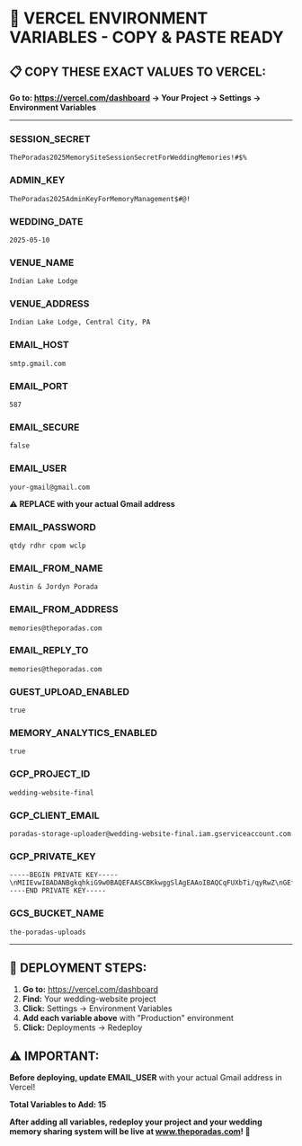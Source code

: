 # 🚀 VERCEL ENVIRONMENT VARIABLES - COPY & PASTE READY

## 📋 **COPY THESE EXACT VALUES TO VERCEL:**

**Go to: https://vercel.com/dashboard → Your Project → Settings → Environment Variables**

---

### **SESSION_SECRET**

```
ThePoradas2025MemorySiteSessionSecretForWeddingMemories!#$%
```

### **ADMIN_KEY**

```
ThePoradas2025AdminKeyForMemoryManagement$#@!
```

### **WEDDING_DATE**

```
2025-05-10
```

### **VENUE_NAME**

```
Indian Lake Lodge
```

### **VENUE_ADDRESS**

```
Indian Lake Lodge, Central City, PA
```

### **EMAIL_HOST**

```
smtp.gmail.com
```

### **EMAIL_PORT**

```
587
```

### **EMAIL_SECURE**

```
false
```

### **EMAIL_USER**

```
your-gmail@gmail.com
```

**⚠️ REPLACE with your actual Gmail address**

### **EMAIL_PASSWORD**

```
qtdy rdhr cpom wclp
```

### **EMAIL_FROM_NAME**

```
Austin & Jordyn Porada
```

### **EMAIL_FROM_ADDRESS**

```
memories@theporadas.com
```

### **EMAIL_REPLY_TO**

```
memories@theporadas.com
```

### **GUEST_UPLOAD_ENABLED**

```
true
```

### **MEMORY_ANALYTICS_ENABLED**

```
true
```

### **GCP_PROJECT_ID**

```
wedding-website-final
```

### **GCP_CLIENT_EMAIL**

```
poradas-storage-uploader@wedding-website-final.iam.gserviceaccount.com
```

### **GCP_PRIVATE_KEY**

```
-----BEGIN PRIVATE KEY-----\nMIIEvwIBADANBgkqhkiG9w0BAQEFAASCBKkwggSlAgEAAoIBAQCqFUXbTi/qyRwZ\nGEf0AjaS6gSFhwSJsvifQPucqkh7rZRPNP8231d7+EUZaEejAG8YyABy2lLnsTW3\nGyACXGjh72COh+u9sfVgqNHbT3z1LwQI55CY4TPk8xPd6nL4GWpBRhlaKmBktXtw\n4VZptlOsq7BkGVi4ZNZEX5XX7DEiOrzi6MGpxGlVLnd1mVPtEFxtFd29q3Xhv8S0\nPxJjzvK+ltZP0mxBsyD2R8zU4OWhz2/smhfRdOmLtIzDWt7xBnnWQsX9zoBI1ydE\nlVmZK2mD7dMMlWjsAUotniRSBbiWg/UuFpElevqEzoO87qPDHYCsTLkOSSX3YtXx\nFMWDbqPTAgMBAAECggEAAwbZHCANIiMbhIMH8MVt+ms30tNiyMmnEHUgbEV5f/bW\ni8UxK/Ns/NrYmGYZZgoIjIr1uxWDN2f8wTooEg8hRZR7PujCbSrWSxpXx36EIrUW\nbiCU1FZShiboJKha0/lYQXNzSwxsyX/MLmeTSwv5bR3VSCcw4CpKx9woRY0IpwfC\nh1ccimTsDe4O5f3GFP126zGSJc1/lrdAuM5IfwdnJM90Tp8NSCPdDCiF3oEgmgbg\nD5syiJJllswyNqHmaKdHEFgHadc8ZcQ6KmLGQyURGIhtG9IRfr7ZUgOMr0WXuwCp\n2/9YeGAWrr+8TNzcJPx9RDBDN1BS3Ab4GhVtTcCqQKBgQDrnoxb2laAJ+gh07hl\nAtTb74KAnnAGY6HI511IqE+8qPRrqe/DprhhWgprXnK8HkEVdihCFIXV09jIUGTJ\nkKLV0e/iExVgL6kbsZSoX3JBzu1nH21GmUyBLzMFT0kP+QyqY7n5rsW0ri0uhpzJ\nasLqSqUrtK+BzFlXkQul03U4CQKBgQC4y4TTCRfjvwYIpkeYX5Udf0LBj0F4o+sc\nBIMqTj5ofIwJyEfSR+Dd+E4nhTX7pygxT2bqHfHPUzo8bqTVnJn+Kzp4GNKCycpY\naV8bQzYoRT78LrM9t16qPrM1US888NbSMFtD8oIaBXQaHF5rQjvclUbAOVoMZrnk\nTkIk/knb+wKBgQC1mBa5XEe6sgcYuyKsx0fi0m+UTYgthHBWdOrSatY5o0XuDKU7\n96y3azwIkFyBXBfxQIW6mDKmIIY9rKhhKVY20Xy+ktKwtUryiyT1t8pJqgASsIf6\nF4B9ODFscDTxWJNIZ2AYbXj2zh8Icrs4CU58YFd4neN+eE6LTMDbZ2Q6cQKBgQCA\nWlvXeOlu9q9qMpRn8XvRESN87dO7x571xuyT5eTTDi72XHYGSIaXpnAiYxQrxt7T\n4SLKWiIqrtQ0RWWYOT18nOnvoM4WqbIx1n6IoRZswiwNXSKCK2tFNGelEM6OtXmA\nZLX/a+GR0VfjCvFJ7qdFfym1OiChnHhhaznmF/mVIQKBgQDgnHGlOCy6rbWI7tI5\nskDV/w8uO9/Tmik54yeAwpF8nAZEfbOb1p8AIsInNKEL+e3GG8lFfq+NR7+ezF0V\n2hIp0ScCw7VWxa8MkfhSueFFqcRFkPDTFTLIyWgXm8enDE1OfNiqPl5ydXz6rIOt\ntx9Y9/3AsScy09OsNQ7LqfPrTg==\n-----END PRIVATE KEY-----
```

### **GCS_BUCKET_NAME**

```
the-poradas-uploads
```

---

## 🎯 **DEPLOYMENT STEPS:**

1. **Go to:** https://vercel.com/dashboard
2. **Find:** Your wedding-website project
3. **Click:** Settings → Environment Variables
4. **Add each variable above** with "Production" environment
5. **Click:** Deployments → Redeploy

## ⚠️ **IMPORTANT:**

**Before deploying, update EMAIL_USER** with your actual Gmail address in Vercel!

**Total Variables to Add: 15**

**After adding all variables, redeploy your project and your wedding memory sharing system will be live at www.theporadas.com! 🎉**
